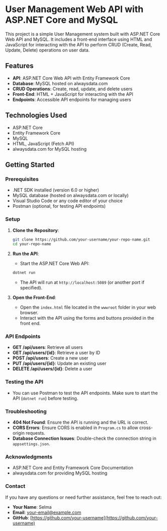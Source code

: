 # User Management Web API with ASP.NET Core and MySQL

This project is a simple User Management system built with ASP.NET Core Web API and MySQL. It includes a front-end interface using HTML and JavaScript for interacting with the API to perform CRUD (Create, Read, Update, Delete) operations on user data.

## Features
- **API**: ASP.NET Core Web API with Entity Framework Core
- **Database**: MySQL hosted on alwaysdata.com
- **CRUD Operations**: Create, read, update, and delete users
- **Front-End**: HTML + JavaScript for interacting with the API
- **Endpoints**: Accessible API endpoints for managing users

## Technologies Used
- ASP.NET Core
- Entity Framework Core
- MySQL
- HTML, JavaScript (Fetch API)
- alwaysdata.com for MySQL hosting

## Getting Started

### Prerequisites
- .NET SDK installed (version 6.0 or higher)
- MySQL database (hosted on alwaysdata.com or locally)
- Visual Studio Code or any code editor of your choice
- Postman (optional, for testing API endpoints)

### Setup

1. **Clone the Repository**:
    ```bash
    git clone https://github.com/your-username/your-repo-name.git
    cd your-repo-name
    ```

2. **Run the API**:
    - Start the ASP.NET Core Web API:
    ```bash
    dotnet run
    ```
    - The API will run at `http://localhost:5089` (or another port if specified).

3. **Open the Front-End**:
    - Open the `index.html` file located in the `wwwroot` folder in your web browser.
    - Interact with the API using the forms and buttons provided in the front end.

### API Endpoints
- **GET /api/users**: Retrieve all users
- **GET /api/users/{id}**: Retrieve a user by ID
- **POST /api/users**: Create a new user
- **PUT /api/users/{id}**: Update an existing user
- **DELETE /api/users/{id}**: Delete a user

### Testing the API
- You can use Postman to test the API endpoints. Make sure to start the API (`dotnet run`) before testing.

### Troubleshooting
- **404 Not Found**: Ensure the API is running and the URL is correct.
- **CORS Errors**: Ensure CORS is enabled in `Program.cs` to allow cross-origin requests.
- **Database Connection Issues**: Double-check the connection string in `appsettings.json`.

### Acknowledgments
- ASP.NET Core and Entity Framework Core Documentation
- alwaysdata.com for providing MySQL hosting

### Contact
If you have any questions or need further assistance, feel free to reach out:
- **Your Name**: Selma
- **Email**: [your-email@example.com](mailto:your-email@example.com)
- **GitHub**: [https://github.com/your-username](https://github.com/your-username)
